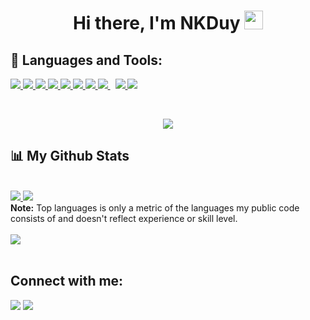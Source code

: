 <h1 align="center">Hi there, I'm NKDuy <img src="https://user-images.githubusercontent.com/1303154/88677602-1635ba80-d120-11ea-84d8-d263ba5fc3c0.gif" width="30px"></h1>

## 🚀 Languages and Tools:

<p align="left"> 
  <a href="https://www.java.com" target="_blank"> <img src="https://img.icons8.com/color/48/000000/java-coffee-cup-logo.png"/> </a>
  <a href="https://reactjs.org/" target="_blank"> <img src="https://img.icons8.com/color/48/000000/react-native.png"/> </a>
  <a href="https://developer.mozilla.org/en-US/docs/Web/JavaScript" target="_blank"> <img src="https://img.icons8.com/color/48/000000/javascript.png"/> </a> 
  <a href="https://www.w3.org/html/" target="_blank"> <img src="https://img.icons8.com/color/48/000000/html-5.png"/> </a> 
  <a href="https://www.w3schools.com/css/" target="_blank"> <img src="https://img.icons8.com/color/48/000000/css3.png"/> </a> 
  <a href="https://getbootstrap.com" target="_blank"> <img src="https://img.icons8.com/color/48/000000/bootstrap.png"/> </a> 
  <a href="https://www.python.org" target="_blank"> <img src="https://img.icons8.com/color/48/000000/python.png"/> </a> 
  <a style="padding-right:8px;" href="https://nodejs.org" target="_blank"> <img src="https://img.icons8.com/color/48/000000/nodejs.png"/> </a> 
  <a href="https://firebase.google.com/" target="_blank"> <img src="https://img.icons8.com/color/48/000000/firebase.png"/> </a>  
  <a href="https://git-scm.com/" target="_blank"> <img src="https://img.icons8.com/color/48/000000/git.png"/> </a> 
</p>

<br/>

<p align="center">
  <a href="https://github.com/khanhduy1407/github-readme-streak-stats">
    <img src="https://github-readme-streak-stats.herokuapp.com/?user=khanhduy1407&theme=black-ice&hide_border=true&stroke=0000&background=060A0CD0"/>
  </a>
</p>

## 📊 My Github Stats

<br/>
<a href="https://github.com/khanhduy1407/github-readme-stats">
  <img src="https://github-readme-stats.vercel.app/api?username=khanhduy1407&show_icons=true&count_private=true&theme=react&hide_border=true&bg_color=0D1117" />
</a>
<a href="https://github.com/khanhduy1407/github-readme-stats">
  <img src="https://github-readme-stats.vercel.app/api/top-langs/?username=khanhduy1407&langs_count=8&count_private=true&layout=compact&theme=react&hide_border=true&bg_color=0D1117" />
</a>
<br/>
<b>Note:</b> Top languages is only a metric of the languages my public code consists of and doesn't reflect experience or skill level.


<br/>
<br/>

<a href="https://github.com/khanhduy1407/github-readme-activity-graph">
  <img src="https://activity-graph.herokuapp.com/graph?username=khanhduy1407&bg_color=0D1117&color=5BCDEC&line=5BCDEC&point=FFFFFF&hide_border=true" />
</a>

<br/>
<br/>

## Connect with me:
<p align="left">
  <a href = "https://www.instagram.com/dygameryt/"><img src="https://img.icons8.com/fluent/48/000000/instagram-new.png"/></a>
  <a href = "https://www.youtube.com/c/DyGamerYT"><img src="https://img.icons8.com/color/48/000000/youtube-play.png"/></a>
</p>
